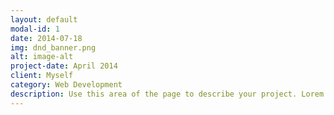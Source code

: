 ```yaml
---
layout: default
modal-id: 1
date: 2014-07-18
img: dnd_banner.png
alt: image-alt
project-date: April 2014
client: Myself
category: Web Development
description: Use this area of the page to describe your project. Lorem ipsum dolor sit amet, consectetur adipisicing elit. Mollitia neque assumenda ipsam nihil, molestias magnam, recusandae quos quis inventore quisquam velit asperiores, vitae? Reprehenderit soluta, eos quod consequuntur itaque. Nam.
---
```

